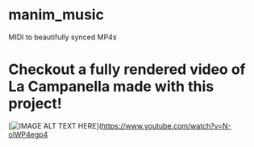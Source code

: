# manim_music
MIDI to beautifully synced MP4s

# Checkout a fully rendered video of La Campanella made with this project!
[![IMAGE ALT TEXT HERE](https://img.youtube.com/vi/N-olWP4egp4/0.jpg)](https://www.youtube.com/watch?v=N-olWP4egp4
